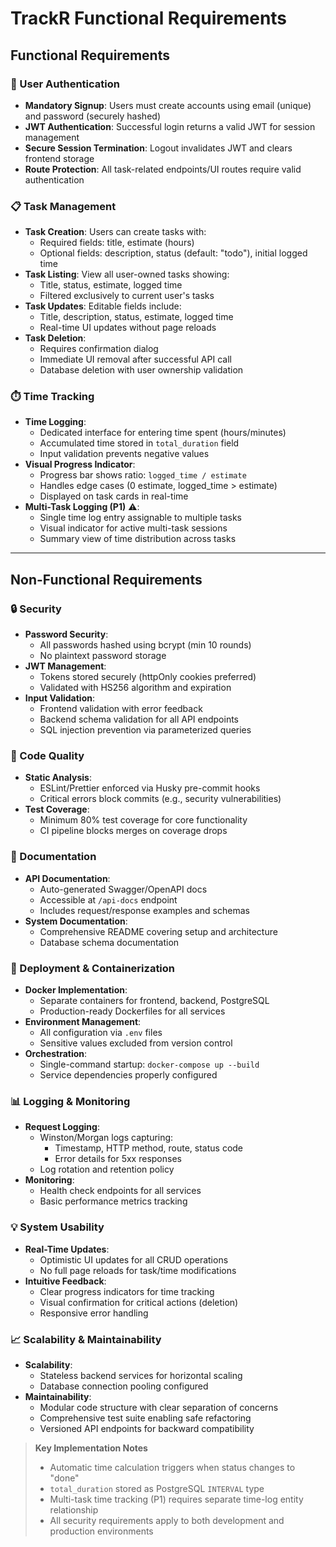 # TrackR Functional Requirements

## Functional Requirements

### 🔐 User Authentication
- **Mandatory Signup**: Users must create accounts using email (unique) and password (securely hashed)
- **JWT Authentication**: Successful login returns a valid JWT for session management
- **Secure Session Termination**: Logout invalidates JWT and clears frontend storage
- **Route Protection**: All task-related endpoints/UI routes require valid authentication

### 📋 Task Management
- **Task Creation**: Users can create tasks with:
  - Required fields: title, estimate (hours)
  - Optional fields: description, status (default: "todo"), initial logged time
- **Task Listing**: View all user-owned tasks showing:
  - Title, status, estimate, logged time
  - Filtered exclusively to current user's tasks
- **Task Updates**: Editable fields include:
  - Title, description, status, estimate, logged time
  - Real-time UI updates without page reloads
- **Task Deletion**: 
  - Requires confirmation dialog
  - Immediate UI removal after successful API call
  - Database deletion with user ownership validation

### ⏱️ Time Tracking
- **Time Logging**: 
  - Dedicated interface for entering time spent (hours/minutes)
  - Accumulated time stored in `total_duration` field
  - Input validation prevents negative values
- **Visual Progress Indicator**:
  - Progress bar shows ratio: `logged_time / estimate`
  - Handles edge cases (0 estimate, logged_time > estimate)
  - Displayed on task cards in real-time
- **Multi-Task Logging (P1)** ⚠️:
  - Single time log entry assignable to multiple tasks
  - Visual indicator for active multi-task sessions
  - Summary view of time distribution across tasks

---

## Non-Functional Requirements

### 🔒 Security
- **Password Security**: 
  - All passwords hashed using bcrypt (min 10 rounds)
  - No plaintext password storage
- **JWT Management**:
  - Tokens stored securely (httpOnly cookies preferred)
  - Validated with HS256 algorithm and expiration
- **Input Validation**:
  - Frontend validation with error feedback
  - Backend schema validation for all API endpoints
  - SQL injection prevention via parameterized queries

### 🧪 Code Quality
- **Static Analysis**:
  - ESLint/Prettier enforced via Husky pre-commit hooks
  - Critical errors block commits (e.g., security vulnerabilities)
- **Test Coverage**:
  - Minimum 80% test coverage for core functionality
  - CI pipeline blocks merges on coverage drops

### 📝 Documentation
- **API Documentation**:
  - Auto-generated Swagger/OpenAPI docs
  - Accessible at `/api-docs` endpoint
  - Includes request/response examples and schemas
- **System Documentation**:
  - Comprehensive README covering setup and architecture
  - Database schema documentation

### 🐳 Deployment & Containerization
- **Docker Implementation**:
  - Separate containers for frontend, backend, PostgreSQL
  - Production-ready Dockerfiles for all services
- **Environment Management**:
  - All configuration via `.env` files
  - Sensitive values excluded from version control
- **Orchestration**:
  - Single-command startup: `docker-compose up --build`
  - Service dependencies properly configured

### 📊 Logging & Monitoring
- **Request Logging**:
  - Winston/Morgan logs capturing:
    - Timestamp, HTTP method, route, status code
    - Error details for 5xx responses
  - Log rotation and retention policy
- **Monitoring**:
  - Health check endpoints for all services
  - Basic performance metrics tracking

### 💡 System Usability
- **Real-Time Updates**:
  - Optimistic UI updates for all CRUD operations
  - No full page reloads for task/time modifications
- **Intuitive Feedback**:
  - Clear progress indicators for time tracking
  - Visual confirmation for critical actions (deletion)
  - Responsive error handling

### 📈 Scalability & Maintainability
- **Scalability**:
  - Stateless backend services for horizontal scaling
  - Database connection pooling configured
- **Maintainability**:
  - Modular code structure with clear separation of concerns
  - Comprehensive test suite enabling safe refactoring
  - Versioned API endpoints for backward compatibility

> **Key Implementation Notes**  
> - Automatic time calculation triggers when status changes to "done"  
> - `total_duration` stored as PostgreSQL `INTERVAL` type  
> - Multi-task time tracking (P1) requires separate time-log entity relationship  
> - All security requirements apply to both development and production environments